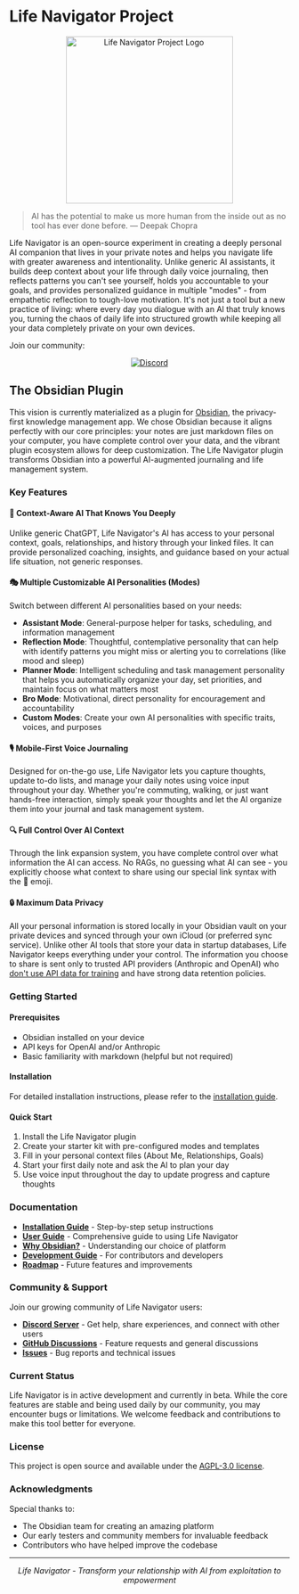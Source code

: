 # Life Navigator Project

<div align="center">
  <img src="https://github.com/user-attachments/assets/430e7b0d-4d7c-4e41-8738-00ff9eb361a2" width="300" alt="Life Navigator Project Logo">
</div>

> AI has the potential to make us more human from the inside out as no tool has ever done before.
 — Deepak Chopra


Life Navigator is an open-source experiment in creating a deeply personal AI companion that lives in your private notes and helps you navigate life with greater awareness and intentionality. Unlike generic AI assistants, it builds deep context about your life through daily voice journaling, then reflects patterns you can't see yourself, holds you accountable to your goals, and provides personalized guidance in multiple "modes" - from empathetic reflection to tough-love motivation. It's not just a tool but a new practice of living: where every day you dialogue with an AI that truly knows you, turning the chaos of daily life into structured growth while keeping all your data completely private on your own devices.

Join our community:

<div align="center">
  <a href="https://discord.gg/VrxZdr3JWH">
    <img src="https://img.shields.io/badge/Discord-Server-5865F2.svg?logo=discord&label=Life%20Navigator%20Community&style=flat" alt="Discord">
  </a>
</div>

## The Obsidian Plugin

This vision is currently materialized as a plugin for [Obsidian](https://obsidian.md), the privacy-first knowledge management app. We chose Obsidian because it aligns perfectly with our core principles: your notes are just markdown files on your computer, you have complete control over your data, and the vibrant plugin ecosystem allows for deep customization. The Life Navigator plugin transforms Obsidian into a powerful AI-augmented journaling and life management system.

### Key Features

#### 🧠 **Context-Aware AI That Knows You Deeply**
Unlike generic ChatGPT, Life Navigator's AI has access to your personal context, goals, relationships, and history through your linked files. It can provide personalized coaching, insights, and guidance based on your actual life situation, not generic responses.

#### 🎭 **Multiple Customizable AI Personalities (Modes)**
Switch between different AI personalities based on your needs:
- **Assistant Mode**: General-purpose helper for tasks, scheduling, and information management
- **Reflection Mode**: Thoughtful, contemplative personality that can help with identify patterns you might miss or alerting you to correlations (like mood and sleep)
- **Planner Mode**: Intelligent scheduling and task management personality that helps you automatically organize your day, set priorities, and maintain focus on what matters most
- **Bro Mode**: Motivational, direct personality for encouragement and accountability
- **Custom Modes**: Create your own AI personalities with specific traits, voices, and purposes

#### 🎙️ **Mobile-First Voice Journaling**
Designed for on-the-go use, Life Navigator lets you capture thoughts, update to-do lists, and manage your daily notes using voice input throughout your day. Whether you're commuting, walking, or just want hands-free interaction, simply speak your thoughts and let the AI organize them into your journal and task management system.

#### 🔍 **Full Control Over AI Context**
Through the link expansion system, you have complete control over what information the AI can access. No RAGs, no guessing what AI can see - you explicitly choose what context to share using our special link syntax with the 🔎 emoji.

#### 🔒 **Maximum Data Privacy**
All your personal information is stored locally in your Obsidian vault on your private devices and synced through your own iCloud (or preferred sync service). Unlike other AI tools that store your data in startup databases, Life Navigator keeps everything under your control. The information you choose to share is sent only to trusted API providers (Anthropic and OpenAI) who [don't use API data for training](https://platform.openai.com/docs/guides/your-data) and have strong data retention policies.

### Getting Started

#### Prerequisites
- Obsidian installed on your device
- API keys for OpenAI and/or Anthropic
- Basic familiarity with markdown (helpful but not required)

#### Installation
For detailed installation instructions, please refer to the [installation guide](docs/installation.md).

#### Quick Start
1. Install the Life Navigator plugin
2. Create your starter kit with pre-configured modes and templates
3. Fill in your personal context files (About Me, Relationships, Goals)
4. Start your first daily note and ask the AI to plan your day
5. Use voice input throughout the day to update progress and capture thoughts

### Documentation

- **[Installation Guide](docs/installation.md)** - Step-by-step setup instructions
- **[User Guide](docs/user-guide.md)** - Comprehensive guide to using Life Navigator
- **[Why Obsidian?](docs/why-obsidian.md)** - Understanding our choice of platform
- **[Development Guide](docs/DEVELOPMENT.md)** - For contributors and developers
- **[Roadmap](docs/ROADMAP.md)** - Future features and improvements

### Community & Support

Join our growing community of Life Navigator users:

- **[Discord Server](https://discord.gg/VrxZdr3JWH)** - Get help, share experiences, and connect with other users
- **[GitHub Discussions](https://github.com/cielecki/life-navigator/discussions)** - Feature requests and general discussions
- **[Issues](https://github.com/cielecki/life-navigator/issues)** - Bug reports and technical issues

### Current Status

Life Navigator is in active development and currently in beta. While the core features are stable and being used daily by our community, you may encounter bugs or limitations. We welcome feedback and contributions to make this tool better for everyone.

### License

This project is open source and available under the [AGPL-3.0 license](LICENSE).

### Acknowledgments

Special thanks to:
- The Obsidian team for creating an amazing platform
- Our early testers and community members for invaluable feedback
- Contributors who have helped improve the codebase

---

<div align="center">
  <i>Life Navigator - Transform your relationship with AI from exploitation to empowerment</i>
</div>


